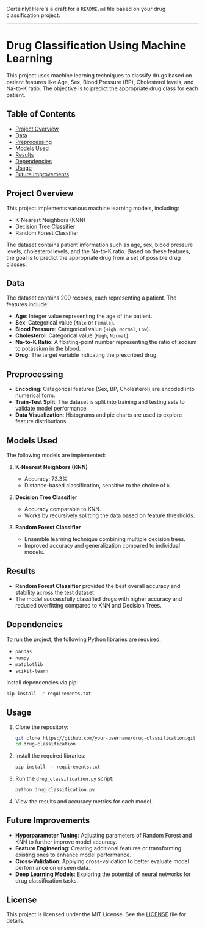 Certainly! Here's a draft for a `README.md` file based on your drug classification project:

---

# Drug Classification Using Machine Learning

This project uses machine learning techniques to classify drugs based on patient features like Age, Sex, Blood Pressure (BP), Cholesterol levels, and Na-to-K ratio. The objective is to predict the appropriate drug class for each patient.

## Table of Contents
- [Project Overview](#project-overview)
- [Data](#data)
- [Preprocessing](#preprocessing)
- [Models Used](#models-used)
- [Results](#results)
- [Dependencies](#dependencies)
- [Usage](#usage)
- [Future Improvements](#future-improvements)

## Project Overview
This project implements various machine learning models, including:
- K-Nearest Neighbors (KNN)
- Decision Tree Classifier
- Random Forest Classifier

The dataset contains patient information such as age, sex, blood pressure levels, cholesterol levels, and the Na-to-K ratio. Based on these features, the goal is to predict the appropriate drug from a set of possible drug classes.

## Data
The dataset contains 200 records, each representing a patient. The features include:
- **Age**: Integer value representing the age of the patient.
- **Sex**: Categorical value (`Male` or `Female`).
- **Blood Pressure**: Categorical value (`High`, `Normal`, `Low`).
- **Cholesterol**: Categorical value (`High`, `Normal`).
- **Na-to-K Ratio**: A floating-point number representing the ratio of sodium to potassium in the blood.
- **Drug**: The target variable indicating the prescribed drug.

## Preprocessing
- **Encoding**: Categorical features (Sex, BP, Cholesterol) are encoded into numerical form.
- **Train-Test Split**: The dataset is split into training and testing sets to validate model performance.
- **Data Visualization**: Histograms and pie charts are used to explore feature distributions.

## Models Used
The following models are implemented:
1. **K-Nearest Neighbors (KNN)**
   - Accuracy: 73.3%
   - Distance-based classification, sensitive to the choice of `k`.
   
2. **Decision Tree Classifier**
   - Accuracy comparable to KNN.
   - Works by recursively splitting the data based on feature thresholds.
   
3. **Random Forest Classifier**
   - Ensemble learning technique combining multiple decision trees.
   - Improved accuracy and generalization compared to individual models.

## Results
- **Random Forest Classifier** provided the best overall accuracy and stability across the test dataset.
- The model successfully classified drugs with higher accuracy and reduced overfitting compared to KNN and Decision Trees.

## Dependencies
To run the project, the following Python libraries are required:
- `pandas`
- `numpy`
- `matplotlib`
- `scikit-learn`

Install dependencies via pip:
```bash
pip install -r requirements.txt
```

## Usage
1. Clone the repository:
   ```bash
   git clone https://github.com/your-username/drug-classification.git
   cd drug-classification
   ```

2. Install the required libraries:
   ```bash
   pip install -r requirements.txt
   ```

3. Run the `drug_classification.py` script:
   ```bash
   python drug_classification.py
   ```

4. View the results and accuracy metrics for each model.

## Future Improvements
- **Hyperparameter Tuning**: Adjusting parameters of Random Forest and KNN to further improve model accuracy.
- **Feature Engineering**: Creating additional features or transforming existing ones to enhance model performance.
- **Cross-Validation**: Applying cross-validation to better evaluate model performance on unseen data.
- **Deep Learning Models**: Exploring the potential of neural networks for drug classification tasks.

## License
This project is licensed under the MIT License. See the [LICENSE](LICENSE) file for details.

